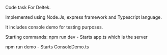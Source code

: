Code task For Deltek.

Implemented using Node.Js, express framework and Typescript language.

It includes console demo for testing purposes.

Starting commands:
npm run dev - Starts app.ts which is the server

npm run demo - Starts ConsoleDemo.ts
